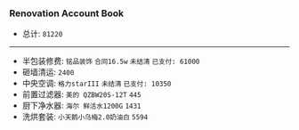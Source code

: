 ### Renovation Account Book

* 总计: `81220`
---
* 半包装修费: `铭品装饰` `合同16.5w` `未结清` `已支付: 61000`
* 砸墙清运: `2400`
* 中央空调: `格力starIII` `未结清` `已支付: 10350` 
* 前置过滤器: `美的 QZBW20S-12T` `445`
* 厨下净水器: `海尔 鲜活水1200G` `1431`
* 洗烘套装: `小天鹅小乌梅2.0奶油白` `5594`


